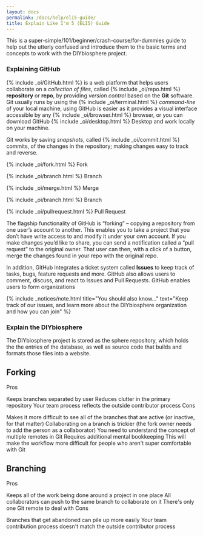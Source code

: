 ```yaml
---
layout: docs
permalink: /docs/help/eli5-guide/
title: Explain Like I'm 5 (ELI5) Guide
---
```


This is a super-simple/101/beginner/crash-course/for-dummies guide to help out the utterly confused and introduce them to the basic terms and concepts to work with the DIYbiosphere project.

### Explaining GitHub

{% include _oi/GitHub.html %} is a web platform that helps users collaborate on a _collection of files_, called {% include _oi/repo.html %} **repository** or **repo**, by providing _version control_ based on the **Git** software. Git usually runs by using the {% include _oi/terminal.html %} _command-line_ of your local machine, using GitHub is easier as it provides a visual interface accessible by any {% include _oi/browser.html %} browser, or you can download GitHub {% include _oi/desktop.html %} Desktop and work locally on your machine.

Git works by saving _snapshots_, called {% include _oi/commit.html %} commits, of the changes in the repository; making changes easy to track and reverse.

{% include _oi/fork.html %} Fork

{% include _oi/branch.html %} Branch

{% include _oi/merge.html %} Merge

{% include _oi/branch.html %} Branch

{% include _oi/pullrequest.html %} Pull Request



The flagship functionality of GitHub is “forking” – copying a repository from one user’s account to another. This enables you to take a project that you don’t have write access to and modify it under your own account. If you make changes you’d like to share, you can send a notification called a “pull request” to the original owner. That user can then, with a click of a button, merge the changes found in your repo with the original repo.

In addition, GitHub integrates a ticket system called **Issues** to keep track of tasks, bugs, feature requests and more. GitHub also allows users to comment, discuss, and react to Issues and Pull Requests. GitHub enables users to form organizations

{% include _notices/note.html title="You should also know..." text="Keep track of our issues, and learn more about the DIYbiosphere organization and how you can join" %}


### Explain the DIYbiosphere
The DIYbiosphere project is stored as the sphere repository, which holds the the entries of the database, as well as source code that builds and formats those files into a website.


## Forking

Pros

Keeps branches separated by user
Reduces clutter in the primary repository
Your team process reflects the outside contributor process
Cons

Makes it more difficult to see all of the branches that are active (or inactive, for that matter)
Collaborating on a branch is trickier (the fork owner needs to add the person as a collaborator)
You need to understand the concept of multiple remotes in Git
Requires additional mental bookkeeping
This will make the workflow more difficult for people who aren't super comfortable with Git

## Branching

Pros

Keeps all of the work being done around a project in one place
All collaborators can push to the same branch to collaborate on it
There's only one Git remote to deal with
Cons

Branches that get abandoned can pile up more easily
Your team contribution process doesn't match the outside contributor process
